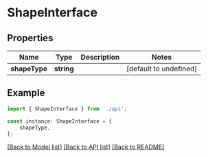 # ShapeInterface


## Properties

Name | Type | Description | Notes
------------ | ------------- | ------------- | -------------
**shapeType** | **string** |  | [default to undefined]

## Example

```typescript
import { ShapeInterface } from './api';

const instance: ShapeInterface = {
    shapeType,
};
```

[[Back to Model list]](../README.md#documentation-for-models) [[Back to API list]](../README.md#documentation-for-api-endpoints) [[Back to README]](../README.md)
